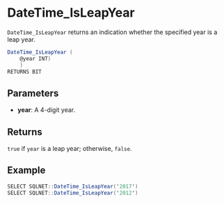 # DateTime_IsLeapYear

`DateTime_IsLeapYear` returns an indication whether the specified year is a leap year.

```csharp
DateTime_IsLeapYear (
	@year INT)
	)
RETURNS BIT
```

## Parameters

  - **year**: A 4-digit year.

## Returns

`true` if `year` is a leap year; otherwise, `false`.

## Example

```csharp
SELECT SQLNET::DateTime_IsLeapYear('2017')
SELECT SQLNET::DateTime_IsLeapYear('2012')
```

